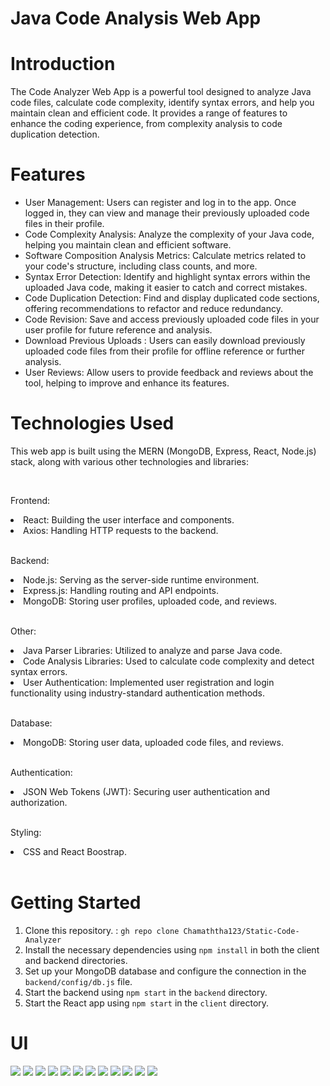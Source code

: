 # Java Code Analysis Web App

# Introduction

<p>The Code Analyzer Web App is a powerful tool designed to analyze Java code files, calculate code complexity, identify syntax errors, and help you maintain clean and efficient code. It provides a range of features to enhance the coding experience, from complexity analysis to code duplication detection.</p>

# Features

<ul>
<li>User Management: Users can register and log in to the app. Once logged in, they can view and manage their previously uploaded code files in their profile.</li>
<li>Code Complexity Analysis: Analyze the complexity of your Java code, helping you maintain clean and efficient software.</li>
<li>Software Composition Analysis Metrics: Calculate metrics related to your code's structure, including class counts, and more.</li>
<li>Syntax Error Detection: Identify and highlight syntax errors within the uploaded Java code, making it easier to catch and correct mistakes.</li>
<li>Code Duplication Detection: Find and display duplicated code sections, offering recommendations to refactor and reduce redundancy.</li>
<li>Code Revision: Save and access previously uploaded code files in your user profile for future reference and analysis.</li>
<li>Download Previous Uploads : Users can easily download previously uploaded code files from their profile for offline reference or further analysis.</li>
<li>User Reviews: Allow users to provide feedback and reviews about the tool, helping to improve and enhance its features.</li>
</ul>

# Technologies Used
<p>This web app is built using the MERN (MongoDB, Express, React, Node.js) stack, along with various other technologies and libraries:</p>
<br>
<p>Frontend:</p>
<li>React: Building the user interface and components.</li>
<li>Axios: Handling HTTP requests to the backend.</li>
<br>
<p>Backend:</p>
<li>Node.js: Serving as the server-side runtime environment.</li>
<li>Express.js: Handling routing and API endpoints.</li>
<li>MongoDB: Storing user profiles, uploaded code, and reviews.</li>
<br>
<p>Other:</p>
<li>Java Parser Libraries: Utilized to analyze and parse Java code.</li>
<li>Code Analysis Libraries: Used to calculate code complexity and detect syntax errors.</li>
<li>User Authentication: Implemented user registration and login functionality using industry-standard authentication methods.</li><br>
<p>Database:</p>
<li>MongoDB: Storing user data, uploaded code files, and reviews.</li>
<br>
<p>Authentication:</p>
<li>JSON Web Tokens (JWT): Securing user authentication and authorization.</li>
<br>
<p>Styling:</p>
<li>CSS and React Boostrap.</li><br>


# Getting Started
1. Clone this repository. : `gh repo clone Chamaththa123/Static-Code-Analyzer`<br>
2. Install the necessary dependencies using `npm install` in both the client and backend directories.<br>
3. Set up your MongoDB database and configure the connection in the `backend/config/db.js` file.<br>
4. Start the backend using `npm start` in the `backend` directory.<br>
5. Start the React app using `npm start` in the `client` directory.<br>

# UI

<img src='https://firebasestorage.googleapis.com/v0/b/test-reactnative-9bda1.appspot.com/o/1.PNG?alt=media&token=b324a49c-14ea-4dd1-808e-9ddba00eb9d8'>
<img src='https://firebasestorage.googleapis.com/v0/b/test-reactnative-9bda1.appspot.com/o/2.PNG?alt=media&token=1974de5d-9e49-4672-bdf9-38e24d69f3db'>
<img src='https://firebasestorage.googleapis.com/v0/b/test-reactnative-9bda1.appspot.com/o/3.PNG?alt=media&token=00b54dd9-aacc-40c1-8447-532256abdc80'>
<img src='https://firebasestorage.googleapis.com/v0/b/test-reactnative-9bda1.appspot.com/o/11.PNG?alt=media&token=21c29d63-269c-4019-8a80-89dcccb293ef'>
<img src='https://firebasestorage.googleapis.com/v0/b/test-reactnative-9bda1.appspot.com/o/4.PNG?alt=media&token=1cf2e425-133d-463d-a573-5b703f75b468'>
<img src='https://firebasestorage.googleapis.com/v0/b/test-reactnative-9bda1.appspot.com/o/5.PNG?alt=media&token=59dd3ec2-8d72-4c4c-97e9-d6ba59fcb1d3'>
<img src='https://firebasestorage.googleapis.com/v0/b/test-reactnative-9bda1.appspot.com/o/6.PNG?alt=media&token=7d31510b-0dc7-41bf-8ef9-40f867cdf302'>
<img src='https://firebasestorage.googleapis.com/v0/b/test-reactnative-9bda1.appspot.com/o/7.PNG?alt=media&token=def5153d-affc-41da-b565-90cba0b2c93a'>
<img src='https://firebasestorage.googleapis.com/v0/b/test-reactnative-9bda1.appspot.com/o/8.PNG?alt=media&token=3711b97a-c0ee-424c-bcee-80f8fe83d5ba'>
<img src='https://console.firebase.google.com/u/0/project/test-reactnative-9bda1/storage/test-reactnative-9bda1.appspot.com/files'>
<img src='https://firebasestorage.googleapis.com/v0/b/test-reactnative-9bda1.appspot.com/o/9.PNG?alt=media&token=efbe4762-a25b-496a-9011-734392f90822'>
<img src='https://firebasestorage.googleapis.com/v0/b/test-reactnative-9bda1.appspot.com/o/10.PNG?alt=media&token=ae1a49d2-1606-47b9-9ab1-1aecb97db7ee'>
